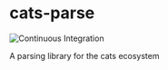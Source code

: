 # cats-parse

![Continuous Integration](https://github.com/typelevel/cats-parse/workflows/Continuous%20Integration/badge.svg)

A parsing library for the cats ecosystem
